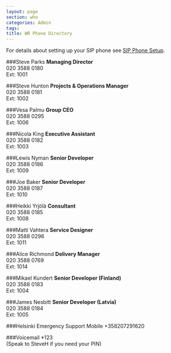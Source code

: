```yaml
---
layout: page
section: who
categories: Admin
tags:
title: WR Phone Directory
---
```

For details about setting up your SIP phone see <a href="how/sip-phone-setup">SIP Phone Setup</a>.

###Steve Parks
**Managing Director**<br/>
020 3588 0180<br/>
Ext: 1001

###Steve Hunton
**Projects & Operations Manager**<br/>
020 3588 0181<br/>
Ext: 1002

###Vesa Palmu
**Group CEO**<br/>
020 3588 0295<br/>
Ext: 1006

###Nicola King
**Executive Assistant**<br/>
020 3588 0182<br/>
Ext: 1003

###Lewis Nyman
**Senior Developer**<br/>
020 3588 0186<br/>
Ext: 1009

###Joe Baker
**Senior Developer**<br/>
020 3588 0187<br/>
Ext: 1010

###Heikki Yrjölä 
**Consultant**<br/>
020 3588 0185<br/>
Ext: 1008

###Matti Vahtera
**Service Designer**<br/>
020 3588 0296<br/>
Ext: 1011

###Alice Richmond
**Delivery Manager**<br/>
020 3588 0769<br/>
Ext: 1014

###Mikael Kundert
**Senior Developer (Finland)**<br/>
020 3588 0183<br/>
Ext: 1004

###James Nesbitt
**Senior Developer (Latvia)**<br/>
020 3588 0184<br/>
Ext: 1005

###Helsinki Emergency Support Mobile
+358207291620

###Voicemail
*123<br/>
(Speak to SteveH if you need your PIN)
